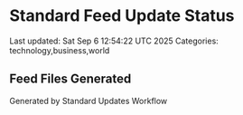 # Standard Feed Update Status
Last updated: Sat Sep  6 12:54:22 UTC 2025
Categories: technology,business,world

## Feed Files Generated

Generated by Standard Updates Workflow

